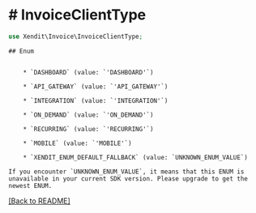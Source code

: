 # # InvoiceClientType


```php
use Xendit\Invoice\InvoiceClientType;
```

    ## Enum

    
        * `DASHBOARD` (value: `'DASHBOARD'`)
    
        * `API_GATEWAY` (value: `'API_GATEWAY'`)
    
        * `INTEGRATION` (value: `'INTEGRATION'`)
    
        * `ON_DEMAND` (value: `'ON_DEMAND'`)
    
        * `RECURRING` (value: `'RECURRING'`)
    
        * `MOBILE` (value: `'MOBILE'`)
    
        * `XENDIT_ENUM_DEFAULT_FALLBACK` (value: `UNKNOWN_ENUM_VALUE`)

    If you encounter `UNKNOWN_ENUM_VALUE`, it means that this ENUM is unavailable in your current SDK version. Please upgrade to get the newest ENUM.

[[Back to README]](../../README.md)
